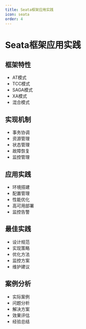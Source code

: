 ```yaml
---
title: Seata框架应用实践
icon: seata
order: 4
---
```


# Seata框架应用实践

## 框架特性
- AT模式
- TCC模式
- SAGA模式
- XA模式
- 混合模式

## 实现机制
- 事务协调
- 资源管理
- 状态管理
- 故障恢复
- 监控管理

## 应用实践
- 环境搭建
- 配置管理
- 性能优化
- 高可用部署
- 监控告警

## 最佳实践
- 设计规范
- 实现策略
- 优化方法
- 监控方案
- 维护建议

## 案例分析
- 实际案例
- 问题分析
- 解决方案
- 效果评估
- 经验总结
